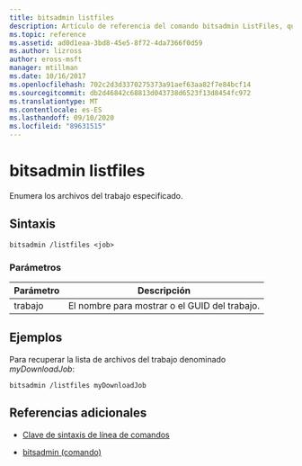 ```yaml
---
title: bitsadmin listfiles
description: Artículo de referencia del comando bitsadmin ListFiles, que enumera los archivos del trabajo especificado.
ms.topic: reference
ms.assetid: ad0d1eaa-3bd8-45e5-8f72-4da7366f0d59
ms.author: lizross
author: eross-msft
manager: mtillman
ms.date: 10/16/2017
ms.openlocfilehash: 702c2d3d3370275373a91aef63aa82f7e84bcf14
ms.sourcegitcommit: db2d46842c68813d043738d6523f13d8454fc972
ms.translationtype: MT
ms.contentlocale: es-ES
ms.lasthandoff: 09/10/2020
ms.locfileid: "89631515"
---
```

# <a name="bitsadmin-listfiles"></a>bitsadmin listfiles

Enumera los archivos del trabajo especificado.

## <a name="syntax"></a>Sintaxis

```
bitsadmin /listfiles <job>
```

### <a name="parameters"></a>Parámetros

| Parámetro | Descripción |
| -------------- | -------------- |
| trabajo | El nombre para mostrar o el GUID del trabajo. |

## <a name="examples"></a>Ejemplos

Para recuperar la lista de archivos del trabajo denominado *myDownloadJob*:

```
bitsadmin /listfiles myDownloadJob
```

## <a name="additional-references"></a>Referencias adicionales

- [Clave de sintaxis de línea de comandos](command-line-syntax-key.md)

- [bitsadmin (comando)](bitsadmin.md)
